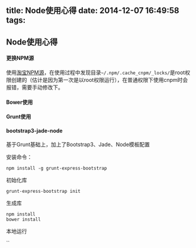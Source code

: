 title: Node使用心得
date: 2014-12-07 16:49:58
tags:
---

## Node使用心得

#### 更换NPM源

使用[淘宝NPM源](http://npm.taobao.org/)，在使用过程中发现目录`~/.npm/.cache_cnpm/_locks/`是root权限创建的（估计是因为第一次是以root权限运行），在普通权限下使用cnpm时会报错，需要手动修改下。

#### Bower使用

#### Grunt使用

#### bootstrap3-jade-node

基于Grunt基础上，加上了Bootstrap3、Jade、Node模板配置

安装命令：

`npm install -g grunt-express-bootstrap`

初始化库

`grunt-express-bootstrap init`

生成库

```
npm install
bower install
```

本地运行

``


